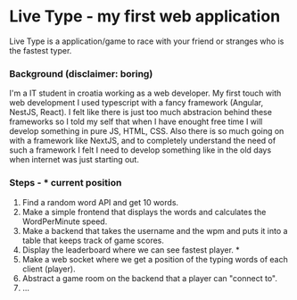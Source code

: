 # Live Type - my first web application

Live Type is a application/game to race with your friend or stranges who is the fastest typer.

### Background (disclaimer: boring)

I'm a IT student in croatia working as a web developer. My first touch with web development I used typescript with a fancy
framework (Angular, NestJS, React). I felt like there is just too much abstracion behind these frameworks so I told my self
that when I have enought free time I will develop something in pure JS, HTML, CSS. Also there is so much going on with a
framework like NextJS, and to completely understand the need of such a framework I felt I need to develop something like in the old days
when internet was just starting out.

### Steps - * current position

1. Find a random word API and get 10 words.
2. Make a simple frontend that displays the words and calculates the WordPerMinute speed.
3. Make a backend that takes the username and the wpm and puts it into a table that keeps track of game scores.
4. Display the leaderboard where we can see fastest player. *
5. Make a web socket where we get a position of the typing words of each client (player).
6. Abstract a game room on the backend that a player can "connect to".
7. ...
